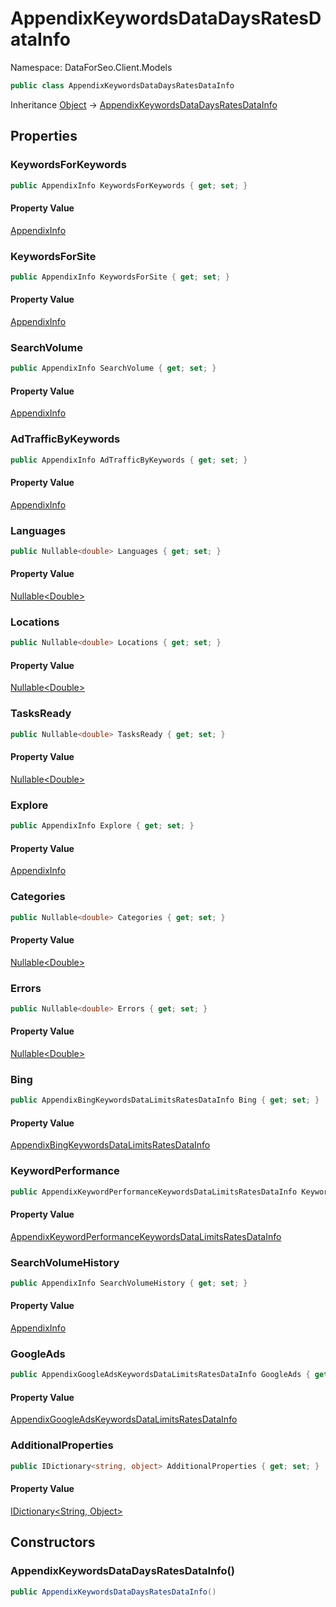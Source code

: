 # AppendixKeywordsDataDaysRatesDataInfo

Namespace: DataForSeo.Client.Models

```csharp
public class AppendixKeywordsDataDaysRatesDataInfo
```

Inheritance [Object](https://docs.microsoft.com/en-us/dotnet/api/system.object) → [AppendixKeywordsDataDaysRatesDataInfo](./dataforseo.client.models.appendixkeywordsdatadaysratesdatainfo.md)

## Properties

### **KeywordsForKeywords**

```csharp
public AppendixInfo KeywordsForKeywords { get; set; }
```

#### Property Value

[AppendixInfo](./dataforseo.client.models.appendixinfo.md)<br>

### **KeywordsForSite**

```csharp
public AppendixInfo KeywordsForSite { get; set; }
```

#### Property Value

[AppendixInfo](./dataforseo.client.models.appendixinfo.md)<br>

### **SearchVolume**

```csharp
public AppendixInfo SearchVolume { get; set; }
```

#### Property Value

[AppendixInfo](./dataforseo.client.models.appendixinfo.md)<br>

### **AdTrafficByKeywords**

```csharp
public AppendixInfo AdTrafficByKeywords { get; set; }
```

#### Property Value

[AppendixInfo](./dataforseo.client.models.appendixinfo.md)<br>

### **Languages**

```csharp
public Nullable<double> Languages { get; set; }
```

#### Property Value

[Nullable&lt;Double&gt;](https://docs.microsoft.com/en-us/dotnet/api/system.nullable-1)<br>

### **Locations**

```csharp
public Nullable<double> Locations { get; set; }
```

#### Property Value

[Nullable&lt;Double&gt;](https://docs.microsoft.com/en-us/dotnet/api/system.nullable-1)<br>

### **TasksReady**

```csharp
public Nullable<double> TasksReady { get; set; }
```

#### Property Value

[Nullable&lt;Double&gt;](https://docs.microsoft.com/en-us/dotnet/api/system.nullable-1)<br>

### **Explore**

```csharp
public AppendixInfo Explore { get; set; }
```

#### Property Value

[AppendixInfo](./dataforseo.client.models.appendixinfo.md)<br>

### **Categories**

```csharp
public Nullable<double> Categories { get; set; }
```

#### Property Value

[Nullable&lt;Double&gt;](https://docs.microsoft.com/en-us/dotnet/api/system.nullable-1)<br>

### **Errors**

```csharp
public Nullable<double> Errors { get; set; }
```

#### Property Value

[Nullable&lt;Double&gt;](https://docs.microsoft.com/en-us/dotnet/api/system.nullable-1)<br>

### **Bing**

```csharp
public AppendixBingKeywordsDataLimitsRatesDataInfo Bing { get; set; }
```

#### Property Value

[AppendixBingKeywordsDataLimitsRatesDataInfo](./dataforseo.client.models.appendixbingkeywordsdatalimitsratesdatainfo.md)<br>

### **KeywordPerformance**

```csharp
public AppendixKeywordPerformanceKeywordsDataLimitsRatesDataInfo KeywordPerformance { get; set; }
```

#### Property Value

[AppendixKeywordPerformanceKeywordsDataLimitsRatesDataInfo](./dataforseo.client.models.appendixkeywordperformancekeywordsdatalimitsratesdatainfo.md)<br>

### **SearchVolumeHistory**

```csharp
public AppendixInfo SearchVolumeHistory { get; set; }
```

#### Property Value

[AppendixInfo](./dataforseo.client.models.appendixinfo.md)<br>

### **GoogleAds**

```csharp
public AppendixGoogleAdsKeywordsDataLimitsRatesDataInfo GoogleAds { get; set; }
```

#### Property Value

[AppendixGoogleAdsKeywordsDataLimitsRatesDataInfo](./dataforseo.client.models.appendixgoogleadskeywordsdatalimitsratesdatainfo.md)<br>

### **AdditionalProperties**

```csharp
public IDictionary<string, object> AdditionalProperties { get; set; }
```

#### Property Value

[IDictionary&lt;String, Object&gt;](https://docs.microsoft.com/en-us/dotnet/api/system.collections.generic.idictionary-2)<br>

## Constructors

### **AppendixKeywordsDataDaysRatesDataInfo()**

```csharp
public AppendixKeywordsDataDaysRatesDataInfo()
```
